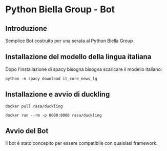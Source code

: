 # Python Biella Group - Bot

## Introduzione

Semplice Bot costruito per una serata al Python Biella Group

## Installazione del modello della lingua italiana

Dopo l'installazione di spacy bisogna bisogna scaricare il modello italiano:

```
python -m spacy download it_core_news_lg
```

## Installazione e avvio di duckling

```
docker pull rasa/duckling

docker run --rm -p 8000:8000 rasa/duckling
```

## Avvio del Bot

Il bot è stato concepito per essere compatibile con qualsiasi framework.
